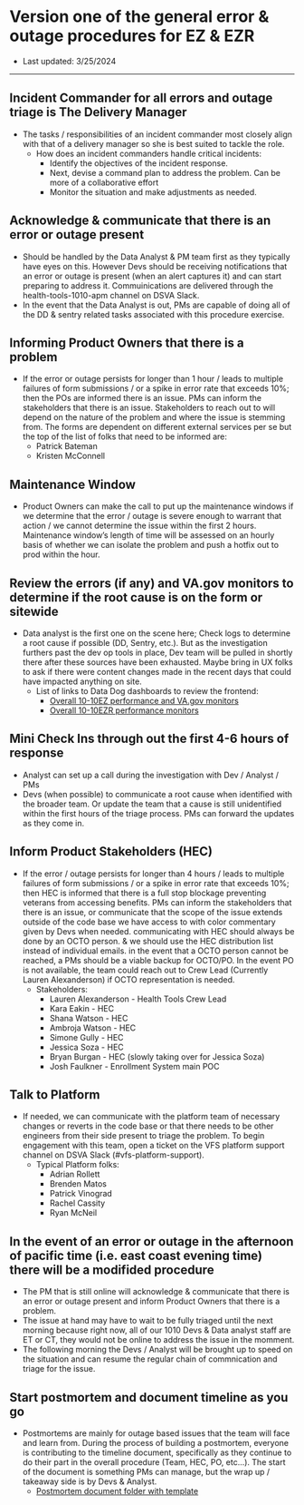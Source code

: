 # Version one of the general error & outage procedures for EZ & EZR
- Last updated: 3/25/2024
---

## Incident Commander for all errors and outage triage is The Delivery Manager
- The tasks / responsibilities of an incident commander most closely align with that of a delivery manager so she is best suited to tackle the role.
     - How does an incident commanders handle critical incidents:
          - Identify the objectives of the incident response.
          - Next, devise a command plan to address the problem. Can be more of a collaborative effort
          - Monitor the situation and make adjustments as needed.

## Acknowledge & communicate that there is an error or outage present
- Should be handled by the Data Analyst & PM team first as they typically have eyes on this. However Devs should be receiving notifications that an error or outage is present (when an alert captures it) and can start preparing to address it. Commuinications are delivered through the health-tools-1010-apm channel on DSVA Slack.
- In the event that the Data Analyst is out, PMs are capable of doing all of the DD & sentry related tasks associated with this procedure exercise.


## Informing Product Owners that there is a problem
- If the error or outage persists for longer than 1 hour / leads to multiple failures of form submissions / or a spike in error rate that exceeds 10%; then the POs are informed there is an issue. PMs can inform the stakeholders that there is an issue. Stakeholders to reach out to will depend on the nature of the problem and where the issue is stemming from. The forms are dependent on different external services per se but the top of the list of folks that need to be informed are:
     - Patrick Bateman
     - Kristen McConnell

## Maintenance Window
-  Product Owners can make the call to put up the maintenance windows if we determine that the error / outage is severe enough to warrant that action /  we cannot determine the issue within the first 2 hours. Maintenance window’s length of time will be assessed on an hourly basis of whether we can isolate the problem and push a hotfix out to prod within the hour.

## Review the errors (if any) and VA.gov monitors to determine if the root cause is on the form or sitewide
- Data analyst is the first one on the scene here; Check logs to determine a root cause if possible (DD, Sentry, etc.). But as the investigation furthers past the dev op tools in place, Dev team will be pulled in shortly there after these sources have been exhausted. Maybe bring in UX folks to ask if there were content changes made in the recent days that could have impacted anything on site.
     - List of links to Data Dog dashboards to review the frontend:
          - [Overall 10-10EZ performance and VA.gov monitors](https://vagov.ddog-gov.com/dashboard/8yz-qzc-bng/1010ez-vagov-performance?fromUser=false&refresh_mode=sliding&from_ts=1710775897553&to_ts=1710779497553&live=true)
          - [Overall 10-10EZR performance monitors](https://vagov.ddog-gov.com/dashboard/kjp-9wp-u47/10-10ezr?fromUser=false&refresh_mode=sliding&view=spans&from_ts=1710606729330&to_ts=1710779529330&live=true)


## Mini Check Ins through out the first 4-6 hours of response
- Analyst can set up a call during the investigation with Dev / Analyst / PMs
- Devs (when possible) to communicate a root cause when identified with the broader team. Or update the team that a cause is still unidentified within the first hours of the triage process. PMs can forward the updates as they come in.


## Inform Product Stakeholders (HEC)
- If the error / outage persists for longer than 4 hours / leads to multiple failures of form submissions / or a spike in error rate that exceeds 10%; then HEC is informed that there is a full stop blockage preventing veterans from accessing benefits. PMs can inform the stakeholders that there is an issue, or communicate that the scope of the issue extends outside of the code base we have access to with color commentary given by Devs when needed. communicating with HEC should always be done by an OCTO person. & we should use the HEC distribution list instead of individual emails. in the event that a OCTO person cannot be reached, a PMs should be a viable backup for OCTO/PO. In the event PO is not available, the team could reach out to Crew Lead (Currently Lauren Alexanderson) if OCTO representation is needed.
     - Stakeholders:
          - Lauren Alexanderson - Health Tools Crew Lead
          - Kara Eakin - HEC
          - Shana Watson - HEC
          - Ambroja Watson - HEC
          - Simone Gully - HEC
          - Jessica Soza - HEC
          - Bryan Burgan - HEC (slowly taking over for Jessica Soza)
          - Josh Faulkner - Enrollment System main POC

## Talk to Platform
- If needed, we can communicate with the platform team of necessary changes or reverts in the code base or that there needs to be other engineers from their side present to triage the problem. To begin engagement with this team, open a ticket on the VFS platform support channel on DSVA Slack (#vfs-platform-support).
     - Typical Platform folks:
          - Adrian Rollett
          - Brenden Matos
          - Patrick Vinograd
          - Rachel Cassity
          - Ryan McNeil

## In the event of an error or outage in the afternoon of pacific time (i.e. east coast evening time) there will be a modifided procedure 
- The PM that is still online will acknowledge & communicate that there is an error or outage present and inform Product Owners that there is a problem.
- The issue at hand may have to wait to be fully triaged until the next morning because right now, all of our 1010 Devs & Data analyst staff are ET or CT, they would not be online to address the issue in the momment.
- The following morning the Devs / Analyst will be brought up to speed on the situation and can resume the regular chain of commnication and triage for the issue. 


## Start postmortem and document timeline as you go
- Postmortems are mainly for outage based issues that the team will face and learn from. During the process of building a postmortem, everyone is contributing to the timeline document, specifically as they continue to do their part in the overall procedure (Team, HEC, PO, etc...). The start of the document is something PMs can manage, but the wrap up / takeaway side is by Devs & Analyst.
     - [Postmortem document folder with template](https://github.com/department-of-veterans-affairs/va.gov-team-sensitive/tree/master/Postmortems)
